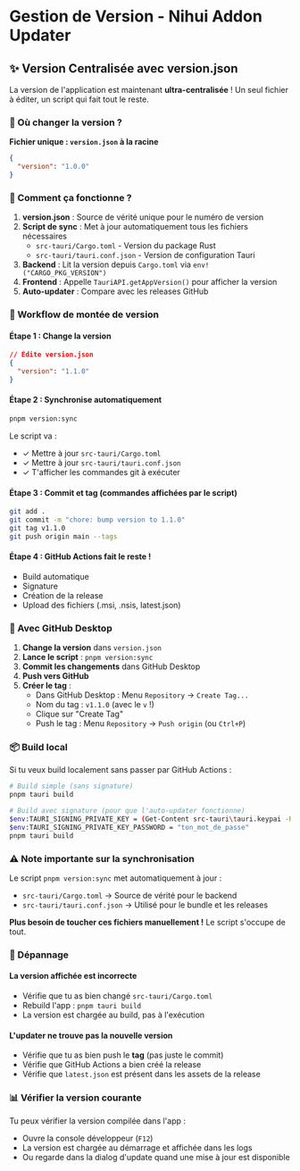 # Gestion de Version - Nihui Addon Updater

## ✨ Version Centralisée avec version.json

La version de l'application est maintenant **ultra-centralisée** ! Un seul fichier à éditer, un script qui fait tout le reste.

### 📍 Où changer la version ?

**Fichier unique : `version.json` à la racine**

```json
{
  "version": "1.0.0"
}
```

### 🔄 Comment ça fonctionne ?

1. **version.json** : Source de vérité unique pour le numéro de version
2. **Script de sync** : Met à jour automatiquement tous les fichiers nécessaires
   - `src-tauri/Cargo.toml` - Version du package Rust
   - `src-tauri/tauri.conf.json` - Version de configuration Tauri
3. **Backend** : Lit la version depuis `Cargo.toml` via `env!("CARGO_PKG_VERSION")`
4. **Frontend** : Appelle `TauriAPI.getAppVersion()` pour afficher la version
5. **Auto-updater** : Compare avec les releases GitHub

### 🚀 Workflow de montée de version

#### Étape 1 : Change la version
```json
// Édite version.json
{
  "version": "1.1.0"
}
```

#### Étape 2 : Synchronise automatiquement
```bash
pnpm version:sync
```

Le script va :
- ✓ Mettre à jour `src-tauri/Cargo.toml`
- ✓ Mettre à jour `src-tauri/tauri.conf.json`
- ✓ T'afficher les commandes git à exécuter

#### Étape 3 : Commit et tag (commandes affichées par le script)
```bash
git add .
git commit -m "chore: bump version to 1.1.0"
git tag v1.1.0
git push origin main --tags
```

#### Étape 4 : GitHub Actions fait le reste !
- Build automatique
- Signature
- Création de la release
- Upload des fichiers (.msi, .nsis, latest.json)

### 🎯 Avec GitHub Desktop

1. **Change la version** dans `version.json`
2. **Lance le script** : `pnpm version:sync`
3. **Commit les changements** dans GitHub Desktop
4. **Push vers GitHub**
5. **Créer le tag** :
   - Dans GitHub Desktop : Menu `Repository` → `Create Tag...`
   - Nom du tag : `v1.1.0` (avec le `v` !)
   - Clique sur "Create Tag"
   - Push le tag : Menu `Repository` → `Push origin` (ou `Ctrl+P`)

### 📦 Build local

Si tu veux build localement sans passer par GitHub Actions :

```bash
# Build simple (sans signature)
pnpm tauri build

# Build avec signature (pour que l'auto-updater fonctionne)
$env:TAURI_SIGNING_PRIVATE_KEY = (Get-Content src-tauri\tauri.keypai -Raw)
$env:TAURI_SIGNING_PRIVATE_KEY_PASSWORD = "ton_mot_de_passe"
pnpm tauri build
```

### ⚠️ Note importante sur la synchronisation

Le script `pnpm version:sync` met automatiquement à jour :
- `src-tauri/Cargo.toml` → Source de vérité pour le backend
- `src-tauri/tauri.conf.json` → Utilisé pour le bundle et les releases

**Plus besoin de toucher ces fichiers manuellement !** Le script s'occupe de tout.

### 🐛 Dépannage

#### La version affichée est incorrecte
- Vérifie que tu as bien changé `src-tauri/Cargo.toml`
- Rebuild l'app : `pnpm tauri build`
- La version est chargée au build, pas à l'exécution

#### L'updater ne trouve pas la nouvelle version
- Vérifie que tu as bien push le **tag** (pas juste le commit)
- Vérifie que GitHub Actions a bien créé la release
- Vérifie que `latest.json` est présent dans les assets de la release

### 📊 Vérifier la version courante

Tu peux vérifier la version compilée dans l'app :
- Ouvre la console développeur (`F12`)
- La version est chargée au démarrage et affichée dans les logs
- Ou regarde dans la dialog d'update quand une mise à jour est disponible
